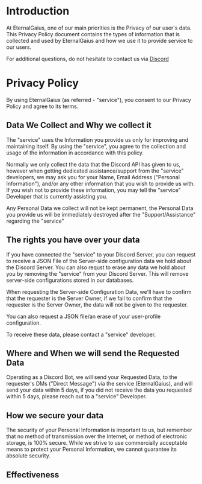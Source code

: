 # Introduction

At EternalGaius, one of our main priorities  is the Privacy of our user's data. This Privacy Policy document contains the types of information that is collected and used by EternalGaius and how we use it to provide service to our users.

For additional questions, do not hesitate to contact us via [Discord](https://discord.gg/9PnUBeu)

# Privacy Policy

By using EternalGaius (as referred - "service"), you consent to our Privacy Policy and agree to its terms. 

## Data We Collect and Why we collect it

The "service" uses the Information you provide us only for improving and maintaining itself. By using the "service", you agree to the collection and usage of the information in accordance with this policy.

Normally we only collect the data that the Discord API has given to us, however when getting dedicated assistance/support from the "service" developers, we may ask you for your Name, Email Address ("Personal Information"), and/or any other information that you wish to provide us with. If you wish not to provide these information, you may tell the "service" Developer that is currently assisting you.

Any Personal Data we collect will not be kept permanent, the Personal Data you provide us will be immediately destroyed after the "Support/Assistance" regarding the "service"

## The rights you have over your data

If you have connected the "service" to your Discord Server, you can request to receive a JSON File of the Server-side configuration data we hold about the Discord Server. You can also requst to erase any data we hold about you by removing the "service" from your Discord Server. This will remove server-side configurations stored in our databases.

When requesting the Server-side Configuration Data, we'll have to confirm that the requester is the Server Owner, if we fail to confirm that the requester is the Server Owner, the data will not be given to the requester.

You can also request a JSON file/an erase of your user-profile configuration.

To receive these data, please contact a "service" developer.

## Where and When we will send the Requested Data

Operating as a Discord Bot, we will send your Requested Data, to the requester's DMs ("Direct Message") via the service (EternalGaius), and will send your data within 5 days, if you did not receive the data you requested within 5 days, please reach out to a "service" Developer.

## How we secure your data

The security of your Personal Information is important to us, but remember that no method of transmission over the Internet, or method of electronic storage, is 100% secure. While we strive to use commercially acceptable means to protect your Personal Information, we cannot guarantee its absolute security.

## Effectiveness

